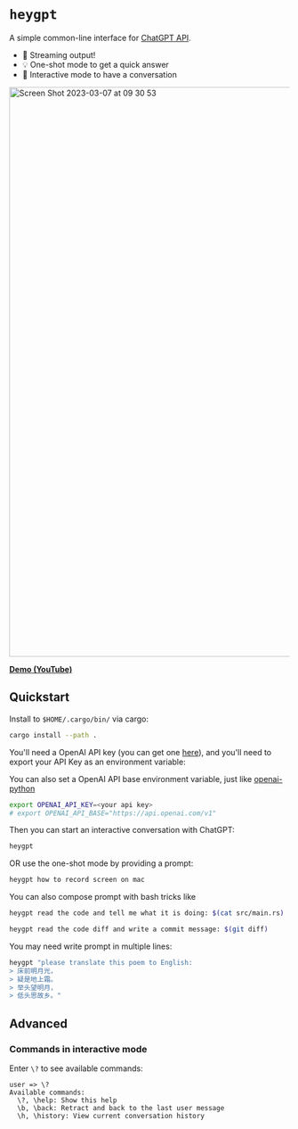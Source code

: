 # `heygpt`

A simple common-line interface for [ChatGPT API](https://platform.openai.com/docs/api-reference/chat/create).

- 🌟 Streaming output!
- 💡 One-shot mode to get a quick answer
- 🤖 Interactive mode to have a conversation

<img width="1022" alt="Screen Shot 2023-03-07 at 09 30 53" src="https://user-images.githubusercontent.com/10192522/223295925-00eed881-cdfc-4f46-9510-1e0bd1c99e60.png">

**[Demo (YouTube)](https://youtu.be/Edqts2ff1Y0)**

## Quickstart

Install to `$HOME/.cargo/bin/` via cargo:

```bash
cargo install --path .
```

You'll need a OpenAI API key (you can get one [here](https://platform.openai.com/account/api-keys)), and you'll need to export your API Key as an environment variable:

You can also set a OpenAI API base environment variable, just like [openai-python](https://github.com/openai/openai-python/blob/main/openai/__init__.py#L37)

```bash
export OPENAI_API_KEY=<your api key>
# export OPENAI_API_BASE="https://api.openai.com/v1"
```

Then you can start an interactive conversation with ChatGPT:

```bash
heygpt
```

OR use the one-shot mode by providing a prompt:

```bash
heygpt how to record screen on mac
```

You can also compose prompt with bash tricks like

```bash
heygpt read the code and tell me what it is doing: $(cat src/main.rs)
```

```bash
heygpt read the code diff and write a commit message: $(git diff)
```

You may need write prompt in multiple lines:

```bash
heygpt "please translate this poem to English:
> 床前明月光，
> 疑是地上霜。
> 举头望明月，
> 低头思故乡。"
```

## Advanced

### Commands in interactive mode

Enter `\?` to see available commands:

```
user => \?
Available commands:
  \?, \help: Show this help
  \b, \back: Retract and back to the last user message
  \h, \history: View current conversation history
```

